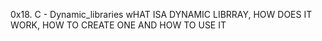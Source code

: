 0x18. C - Dynamic_libraries
 wHAT ISA DYNAMIC LIBRRAY, HOW DOES IT WORK, HOW TO CREATE ONE AND HOW TO USE IT
